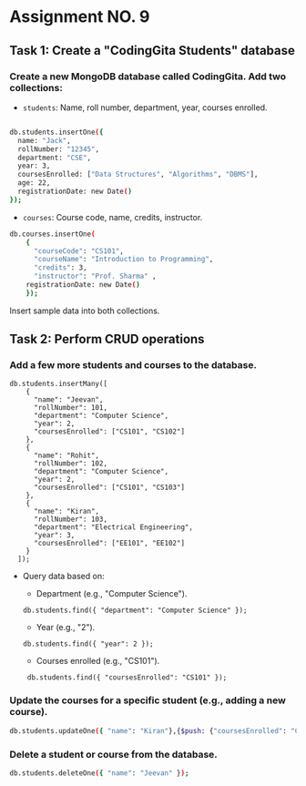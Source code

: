 # Assignment NO. 9
## Task 1: Create a "CodingGita Students" database

### Create a new MongoDB database called CodingGita. Add two collections:
- `students`: Name, roll number, department, year, courses enrolled.

```bash

db.students.insertOne({
  name: "Jack",
  rollNumber: "12345",
  department: "CSE",
  year: 3,
  coursesEnrolled: ["Data Structures", "Algorithms", "DBMS"],
  age: 22,
  registrationDate: new Date()
}); 

```
- `courses`: Course code, name, credits, instructor.

```bash
db.courses.insertOne(
    { 
      "courseCode": "CS101", 
      "courseName": "Introduction to Programming", 
      "credits": 3, 
      "instructor": "Prof. Sharma" ,
    registrationDate: new Date()
    });    
 ```

Insert sample data into both collections.
## Task 2: Perform CRUD operations
### Add a few more students and courses to the database.

```
db.students.insertMany([
    { 
      "name": "Jeevan",
      "rollNumber": 101,
      "department": "Computer Science",
      "year": 2,
      "coursesEnrolled": ["CS101", "CS102"]
    },
    { 
      "name": "Rohit",
      "rollNumber": 102,
      "department": "Computer Science",
      "year": 2,
      "coursesEnrolled": ["CS101", "CS103"]
    },
    { 
      "name": "Kiran",
      "rollNumber": 103,
      "department": "Electrical Engineering",
      "year": 3,
      "coursesEnrolled": ["EE101", "EE102"]
    }
  ]);
  ```
- Query data based on:
  - Department (e.g., "Computer Science").
  ```
  db.students.find({ "department": "Computer Science" });  
  ```
  - Year (e.g., "2").
  ```
  db.students.find({ "year": 2 });
  ```
  - Courses enrolled (e.g., "CS101").

   ```
    db.students.find({ "coursesEnrolled": "CS101" });
   ```
  
### Update the courses for a specific student (e.g., adding a new course).

```bash
db.students.updateOne({ "name": "Kiran"},{$push: {"coursesEnrolled": "CS102"}});
```



### Delete a student or course from the database.
```bash
db.students.deleteOne({ "name": "Jeevan" });
  ```